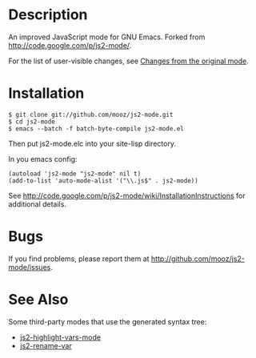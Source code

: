 Description
======

An improved JavaScript mode for GNU Emacs. Forked from <http://code.google.com/p/js2-mode/>.

For the list of user-visible changes, see
[Changes from the original mode](https://github.com/mooz/js2-mode/wiki/Changes-from-the-original-mode).

Installation
======

    $ git clone git://github.com/mooz/js2-mode.git
    $ cd js2-mode
    $ emacs --batch -f batch-byte-compile js2-mode.el

Then put js2-mode.elc into your site-lisp directory.

In you emacs config:

    (autoload 'js2-mode "js2-mode" nil t)
    (add-to-list 'auto-mode-alist '("\\.js$" . js2-mode))

See <http://code.google.com/p/js2-mode/wiki/InstallationInstructions> for
additional details.

Bugs
====

If you find problems, please report them at <http://github.com/mooz/js2-mode/issues>.

See Also
======

Some third-party modes that use the generated syntax tree:

* [js2-highlight-vars-mode](http://mihai.bazon.net/projects/editing-javascript-with-emacs-js2-mode/js2-highlight-vars-mode)
* [js2-rename-var](https://github.com/magnars/mark-multiple.el/blob/master/js2-rename-var.el)
